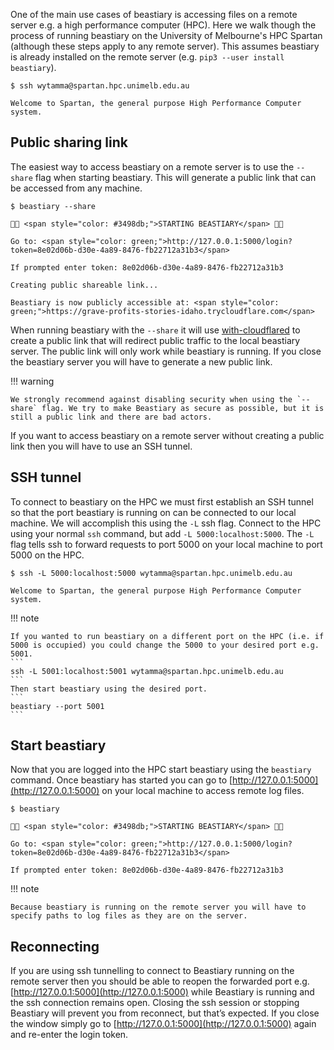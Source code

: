 
One of the main use cases of beastiary is accessing files on a remote server e.g. a high performance computer (HPC). Here we walk though the process of running beastiary on the University of Melbourne's HPC Spartan (although these steps apply to any remote server). This assumes beastiary is already installed on the remote server (e.g. `pip3 --user install beastiary`).

<div class="termy">

```console
$ ssh wytamma@spartan.hpc.unimelb.edu.au

Welcome to Spartan, the general purpose High Performance Computer system.
```
</div>

## Public sharing link

The easiest way to access beastiary on a remote server is to use the `--share` flag when starting beastiary. This will generate a public link that can be accessed from any machine.

<div class="termy">

```console
$ beastiary --share    

🐙🐁 <span style="color: #3498db;">STARTING BEASTIARY</span> 🐁🐙

Go to: <span style="color: green;">http://127.0.0.1:5000/login?token=8e02d06b-d30e-4a89-8476-fb22712a31b3</span>

If prompted enter token: 8e02d06b-d30e-4a89-8476-fb22712a31b3

Creating public shareable link...

Beastiary is now publicly accessible at: <span style="color: green;">https://grave-profits-stories-idaho.trycloudflare.com</span>
```
</div>

When running beastiary with the `--share` it will use [with-cloudflared](https://github.com/wytamma/with-cloudflared) to create a public link that will redirect public traffic to the local beastiary server. The public link will only work while beastiary is running. If you close the beastiary server you will have to generate a new public link.

!!! warning 
    
    We strongly recommend against disabling security when using the `--share` flag. We try to make Beastiary as secure as possible, but it is still a public link and there are bad actors.
    
    
If you want to access beastiary on a remote server without creating a public link then you will have to use an SSH tunnel.

## SSH tunnel

To connect to beastiary on the HPC we must first establish an SSH tunnel so that the port beastiary is running on can be connected to our local machine. We will accomplish this using the `-L` ssh flag. Connect to the HPC using your normal `ssh` command, but add `-L 5000:localhost:5000`. The `-L` flag tells ssh to forward requests to port 5000 on your local machine to port 5000 on the HPC. 

<div class="termy">

```console
$ ssh -L 5000:localhost:5000 wytamma@spartan.hpc.unimelb.edu.au

Welcome to Spartan, the general purpose High Performance Computer system.
```

</div>


!!! note
    
    If you wanted to run beastiary on a different port on the HPC (i.e. if 5000 is occupied) you could change the 5000 to your desired port e.g. 5001. 
    ```
    ssh -L 5001:localhost:5001 wytamma@spartan.hpc.unimelb.edu.au
    ```
    Then start beastiary using the desired port.
    ```
    beastiary --port 5001
    ```



## Start beastiary 

Now that you are logged into the HPC start beastiary using the `beastiary` command. Once beastiary has started you can go to [http://127.0.0.1:5000](http://127.0.0.1:5000) on your local machine to access remote log files. 

<div class="termy">

```console
$ beastiary

🐙🐁 <span style="color: #3498db;">STARTING BEASTIARY</span> 🐁🐙

Go to: <span style="color: green;">http://127.0.0.1:5000/login?token=8e02d06b-d30e-4a89-8476-fb22712a31b3</span>

If prompted enter token: 8e02d06b-d30e-4a89-8476-fb22712a31b3
```

</div>


!!! note

    Because beastiary is running on the remote server you will have to specify paths to log files as they are on the server. 


## Reconnecting 

If you are using ssh tunnelling to connect to Beastiary running on the remote server then you should be able to reopen the forwarded port e.g. [http://127.0.0.1:5000](http://127.0.0.1:5000) while Beastiary is running and the ssh connection remains open. Closing the ssh session or stopping Beastiary will prevent you from reconnect, but that’s expected. If you close the window simply go to [http://127.0.0.1:5000](http://127.0.0.1:5000) again and re-enter the login token.
